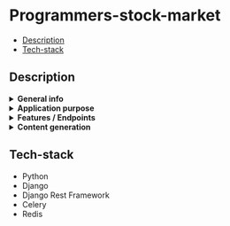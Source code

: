 # Programmers-stock-market

* [Description](#description)
* [Tech-stack](#tech-stack)


## Description
<details><summary><b>General info</b></summary>Backend for german words learning app: Tolle Karten</details>
<details><summary><b>Application purpose</b></summary>
Application serves as a backend for web/mobile application to learn new german words and store your results </details>
<details><summary><b>Features / Endpoints</b></summary>
- Register and login
- Select your language level
- Select your vocabulary area
- Get words to learn
- Save results

</details>
<details><summary><b>Content generation</b></summary>
Application automatically generates new words to learn and associated pictures for flashcards.
It is based on OpenAI API and Celery async tasks
</details>

## Tech-stack
<ul>
<li>Python</li>
<li>Django</li>
<li>Django Rest Framework</li>
<li>Celery</li>
<li>Redis</li>
</ul>
